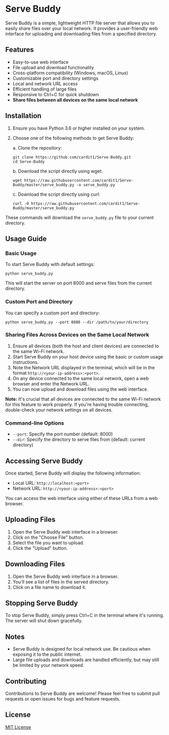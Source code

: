 # Serve Buddy

Serve Buddy is a simple, lightweight HTTP file server that allows you to easily share files over your local network. It provides a user-friendly web interface for uploading and downloading files from a specified directory.

## Features

- Easy-to-use web interface
- File upload and download functionality
- Cross-platform compatibility (Windows, macOS, Linux)
- Customizable port and directory settings
- Local and network URL access
- Efficient handling of large files
- Responsive to Ctrl+C for quick shutdown
- **Share files between all devices on the same local network**

## Installation

1. Ensure you have Python 3.6 or higher installed on your system.
2. Choose one of the following methods to get Serve Buddy:

   a. Clone the repository:
   ```
   git clone https://github.com/cardit1/Serve-Buddy.git
   cd Serve-Buddy
   ```

   b. Download the script directly using wget:
   ```
   wget https://raw.githubusercontent.com/cardit1/Serve-Buddy/master/serve_buddy.py -o serve_buddy.py
   ```

   c. Download the script directly using curl:
   ```
   curl -O https://raw.githubusercontent.com/cardit1/Serve-Buddy/master/serve_buddy.py
   ```

These commands will download the `serve_buddy.py` file to your current directory.

## Usage Guide

### Basic Usage

To start Serve Buddy with default settings:

```
python serve_buddy.py
```

This will start the server on port 8000 and serve files from the current directory.

### Custom Port and Directory

You can specify a custom port and directory:

```
python serve_buddy.py --port 8080 --dir /path/to/your/directory
```

### Sharing Files Across Devices on the Same Local Network

1. Ensure all devices (both the host and client devices) are connected to the same Wi-Fi network.
2. Start Serve Buddy on your host device using the basic or custom usage instructions.
3. Note the Network URL displayed in the terminal, which will be in the format `http://<your-ip-address>:<port>`.
4. On any device connected to the same local network, open a web browser and enter the Network URL.
5. You can now upload and download files using the web interface.

**Note:** It's crucial that all devices are connected to the same Wi-Fi network for this feature to work properly. If you're having trouble connecting, double-check your network settings on all devices.

### Command-line Options

- `--port`: Specify the port number (default: 8000)
- `--dir`: Specify the directory to serve files from (default: current directory)

## Accessing Serve Buddy

Once started, Serve Buddy will display the following information:

- Local URL: `http://localhost:<port>`
- Network URL: `http://<your-ip-address>:<port>`

You can access the web interface using either of these URLs from a web browser.

## Uploading Files

1. Open the Serve Buddy web interface in a browser.
2. Click on the "Choose File" button.
3. Select the file you want to upload.
4. Click the "Upload" button.

## Downloading Files

1. Open the Serve Buddy web interface in a browser.
2. You'll see a list of files in the served directory.
3. Click on a file name to download it.

## Stopping Serve Buddy

To stop Serve Buddy, simply press Ctrl+C in the terminal where it's running. The server will shut down gracefully.

## Notes

- Serve Buddy is designed for local network use. Be cautious when exposing it to the public internet.
- Large file uploads and downloads are handled efficiently, but may still be limited by your network speed.

## Contributing

Contributions to Serve Buddy are welcome! Please feel free to submit pull requests or open issues for bugs and feature requests.

## License

[MIT License](LICENSE)